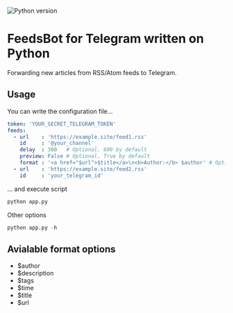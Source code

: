 ![Python version](https://img.shields.io/badge/python-3.5-brightgreen.svg)
<!--[![Build Status](https://travis-ci.org/shpaker/pyFeedsTgBot.svg?branch=master)](https://travis-ci.org/shpaker/pyFeedsTgBot)  -->
# FeedsBot for Telegram written on Python
Forwarding new articles from RSS/Atom feeds to Telegram.

## Usage
You can write the configuration file...  
```yaml
token: 'YOUR_SECRET_TELEGRAM_TOKEN'
feeds:
  - url    : 'https://example.site/feed1.rss'
    id     : '@your_channel'
    delay  : 300   # Optional. 600 by default
    preview: False # Optional. True by default 
    format : '<a href="$url">$title</a>\n<b>Author:</b> $author' # Optional. '<b>$title</b>\n$url' by default
  - url    : 'https://example.site/feed2.rss'
    id     : 'your_telegram_id'
```
... and execute script  
```python
python app.py
```
Other options
```python
python app.py -h
```
## Avialable format options
* $author
* $description
* $tags
* $time
* $title
* $url
